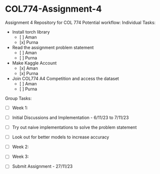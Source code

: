 # COL774-Assignment-4
Assignment 4 Repository for COL 774
Potential workflow:
Individual Tasks:
- Install torch library
  <ul><li>[ ] Aman</li><li>[x] Purna</li></ul>
- Read the assignment problem statement
  <ul><li>[ ] Aman</li><li>[ ] Purna</li></ul>
- Make Kaggle Account
  <ul><li>[x] Aman</li><li>[x] Purna</li></ul>
- Join COL774 A4 Competition and access the dataset
  <ul><li>[ ] Aman</li><li>[ ] Purna</li></ul>

Group Tasks:
- [ ] Week 1:
- [ ] Initial Discussions and Implementation - 6/11/23 to 7/11/23
- [ ] Try out naive implementations to solve the problem statement
- [ ] Look out for better models to increase accuracy

- [ ] Week 2:
- [ ] Week 3:

- [ ] Submit Assignment - 27/11/23
